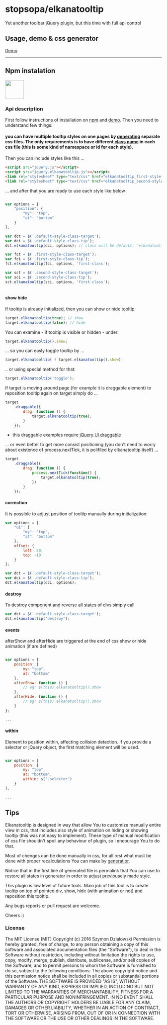 # stopsopa/elkanatooltip

Yet another toolbar jQuery plugin, but this time with full api control 

## Usage, demo & css generator

  [Demo](http://stopsopa.github.io/submod/elkanatooltip/demo.html)

***

## Npm instalation 

<a href="https://www.npmjs.com/package/elkanatooltip">
<img width="60" src="https://www.npmjs.com/static/images/npm-logo.svg">
</a>



### Api description

First follow instructions of installation on [npm](https://www.npmjs.com/package/elkanatooltip) and [demo](http://stopsopa.github.io/submod/elkanatooltip/demo.html).
Then you need to understand few things:


#### you can have multiple tooltip styles on one pages by [generating](http://stopsopa.github.io/submod/elkanatooltip/generator.html) separate css files. The only requirements is to have different [class name](http://stopsopa.github.io/submod/elkanatooltip/generator.html?tour=.controls%20tr:first%20input) in each css file (this is some kind of namespace or id for each style). 
Then you can include styles like this ...


  
```html
<script src="jquery.js"></script>
<script src="jquery.elkanatooltip.js"></script>
<link rel="stylesheet" type="text/css" href="elkanatooltip_first-style-class.css" />
<link rel="stylesheet" type="text/css" href="elkanatooltip_second-style-class.css" />        
```  

... and after that you are ready to use each style like below :


```javascript

var options = {
    "position": {
        "my": "top",
        "at": "bottom"
    }
};

var dct = $('.default-style-class-target');
var dci = $('.default-style-class-tip');
dct.elkanatooltip(dci, options); // class will be default: 'elkanatooltip'

var fct = $('.first-style-class-target');
var fci = $('.first-style-class-tip');
fct.elkanatooltip(fci, options, 'first-class'); 

var sct = $('.second-style-class-target');
var sci = $('.second-style-class-tip');
sct.elkanatooltip(sci, options, 'first-class'); 
    
```  

#### show hide

If tooltip is already initialized, then you can show or hide tooltip:

```javascript
target.elkanatooltip(true); // show
target.elkanatooltip(false); // hide    
```  

You can examine - if tooltip is visible or hidden - under:
 
```javascript
target.elkanatooltip().show;    
```  

... so you can easly toggle tooltip by ...
 
```javascript
target.elkanatooltip( ! target.elkanatooltip().show);   
```  

.. or using special method for that:
 
```javascript
target.elkanatooltip('toggle');   
```  


If target is moving around page (for example it is draggable element) to reposition tooltip again on target simply do ...


```javascript
target
    .draggable({ 
        drag: function () { 
            target.elkanatooltip(true);
        }
    });
```  

* this draggable examples require [jQuery UI draggable](//jqueryui.com/draggable/)

... or even better to get more consist positioning (you don't need to worry about existence of process.nextTick, it is polifiled by elkanatooltip itself) ...

```javascript
target
    .draggable({ 
        drag: function () {                        
            process.nextTick(function() {
                target.elkanatooltip(true);
            })
        }
    });
```  
 

#### correction

It is possible to adjust position of tooltip manually during initialization:



```javascript
var options = {
    "ui": {
        "my": "top",
        "at": "bottom"
    },
    offset: {
        left: 20,
        top: -10
    }
};

var dct = $('.default-style-class-target');
var dci = $('.default-style-class-tip');
dct.elkanatooltip(dci, options);

```  

#### destroy

To destroy component and reverse all states of divs simply call 


```javascript
var dct = $('.default-style-class-target');
dct.elkanatooltip('destroy');

```  

#### events 

afterShow and afterHide are triggered at the end of css show or hide animation (if are defined)

```javascript

var options = {
    position: {
        my: "top",
        at: "bottom"
    },
    afterShow: function () {
        // eg: $(this).elkanatooltip().show
    },
    afterHide: function () {
        // eg: $(this).elkanatooltip().show
    }
};

...

``` 

#### within 

Element to position within, affecting collision detection. If you provide a selector or jQuery object, the first matching element will be used.

```javascript

var options = {
    position: {
        my: "top",
        at: "bottom",
        within: $('.selector')
    }
};

...

``` 

 
## Tips
 
Elkanatooltip is designed in way that allow You to customize manually entire view in css, that includes also style of animation on hiding or showing tooltip (this was not easy to implement). These type of manual modification of css file shouldn't spoil any behaviour of plugin, so i encourage You to do that.

Most of chenges can be done manually in css, for all rest what must be done with proper recalculations You can make by [generatior](http://stopsopa.github.io/submod/elkanatooltip/generator.html).

Notice that in the first line of generated file is permalink that You can use to restore all states in generator in order to adjust previousely made style.
 
This plugin is low level of future tools. Main job of this tool is to create tooltip on top of pointed div, show, hide (with animation or not) and reposition this tooltip. 

Any bugs reports or pull request are welcome.

Cheers :)
 





 





### License

The MIT License (MIT)
Copyright (c) 2016 Szymon Działowski
Permission is hereby granted, free of charge, to any person obtaining a copy of this software and associated documentation files (the "Software"), to deal in the Software without restriction, including without limitation the rights to use, copy, modify, merge, publish, distribute, sublicense, and/or sell copies of the Software, and to permit persons to whom the Software is furnished to do so, subject to the following conditions:
The above copyright notice and this permission notice shall be included in all copies or substantial portions of the Software.
THE SOFTWARE IS PROVIDED "AS IS", WITHOUT WARRANTY OF ANY KIND, EXPRESS OR IMPLIED, INCLUDING BUT NOT LIMITED TO THE WARRANTIES OF MERCHANTABILITY, FITNESS FOR A PARTICULAR PURPOSE AND NONINFRINGEMENT. IN NO EVENT SHALL THE AUTHORS OR COPYRIGHT HOLDERS BE LIABLE FOR ANY CLAIM, DAMAGES OR OTHER LIABILITY, WHETHER IN AN ACTION OF CONTRACT, TORT OR OTHERWISE, ARISING FROM, OUT OF OR IN CONNECTION WITH THE SOFTWARE OR THE USE OR OTHER DEALINGS IN THE SOFTWARE.



